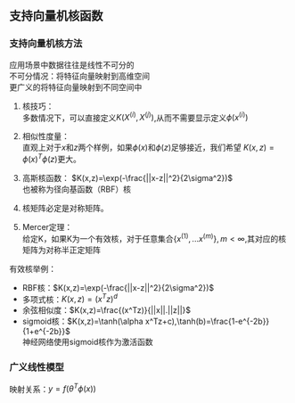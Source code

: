 ## 支持向量机核函数
### 支持向量机核方法
应用场景中数据往往是线性不可分的  
不可分情况：将特征向量映射到高维空间  
更广义的将特征向量映射到不同空间中  
1. 核技巧：   
多数情况下，可以直接定义$K(X^{(i)},X^{(j)})$,从而不需要显示定义$\phi(x^{(i)})$
2. 相似性度量：    
直观上对于$x$和$z$两个样例，如果$\phi(x)$和$\phi(z)$足够接近，我们希望
$K(x,z)=\phi(x)^T\phi(z)$更大。

3. 高斯核函数：
$K(x,z)=\exp(-\frac{||x-z||^2}{2\sigma^2})$  
也被称为径向基函数（RBF）核
  
4. 核矩阵必定是对称矩阵。  

5. Mercer定理：  
给定K，如果K为一个有效核，对于任意集合$\{x^{(1)},...x^{(m)}\},m< \infty$,其对应的核矩阵为对称半正定矩阵 
  
 有效核举例：  
  * RBF核：$K(x,z)=\exp(-\frac{||x-z||^2}{2\sigma^2})$  
  * 多项式核：$K(x,z)=(x^Tz)^d$
  * 余弦相似度：$K(x,z)=\frac{(x^Tz)}{||x||.||z||}$ 
  * sigmoid核：$K(x,z)=\tanh(\alpha x^Tz+c),\tanh(b)=\frac{1-e^{-2b}}{1+e^{-2b}}$  
神经网络使用sigmoid核作为激活函数
### 广义线性模型
映射关系：$y=f(\theta^T\phi(x))$